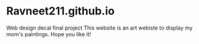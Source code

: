 Ravneet211.github.io
====================

Web design decal final project
This website is an art webiste to display my mom's paintings. Hope you like it!
